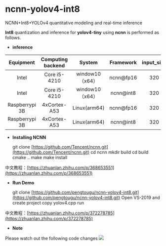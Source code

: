 # ncnn-yolov4-int8
NCNN+Int8+YOLOv4 quantitative modeling and real-time inference

**Int8** quantization and inference for **yolov4-tiny** using **ncnn** is performed as follows.


 - **inference**

Equipment | Computing backend | System | Framework | input_size| Run time
 :-----:|:-----:|:-----:|:----------:|:----:|:----:|
Intel | Core i5-4210 | window10（x64） | ncnn@fp16  | 320| 36ms
Intel | Core i5-4210 | window10（x64） | ncnn@int8 | 320| 57ms
Raspberrypi 3B| 4xCortex-A53 | Linux(arm64) | ncnn@fp16 | 320| 217ms
Raspberrypi 3B| 4xCortex-A53 | Linux(arm64) | ncnn@int8 | 320| 313ms


 - **Installing NCNN**
 
    git clone  [https://github.com/Tencent/ncnn.git](https://github.com/Tencent/ncnn.git)
    cd ncnn
    mkdir build
    cd build
    cmake ..
    make
    make install
    
中文教程：[https://zhuanlan.zhihu.com/p/368653551](https://zhuanlan.zhihu.com/p/368653551)


 - **Run Demo**
 
    git clone  [https://github.com/pengtougu/ncnn-yolov4-int8.git](https://github.com/pengtougu/ncnn-yolov4-int8.git)
      Open VS-2019 and create project
      copy yolov4.cpp
      run
 
 中文教程：[https://zhuanlan.zhihu.com/p/372278785](https://zhuanlan.zhihu.com/p/372278785)

- **Note**

 Please watch out the following code changes
 ![](https://pic3.zhimg.com/80/v2-b989f8bf5e0a01a30723f18d8b84ff5e_720w.jpg)
 

